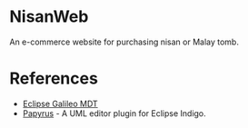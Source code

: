 NisanWeb
========
An e-commerce website for purchasing nisan or Malay tomb.

References
======
- [Eclipse Galileo MDT](http://www.eclipse.org/downloads/packages/eclipse-modeling-tools-includes-incubating-components/galileor)
- [Papyrus](http://www.eclipse.org/modeling/mdt/papyrus/) - A UML editor plugin for Eclipse Indigo.